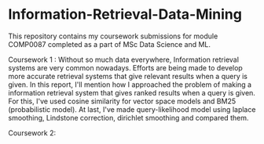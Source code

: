 # Information-Retrieval-Data-Mining

This repository contains my coursework submissions for module COMP0087 completed as a part of MSc Data Science and ML.

Coursework 1 : Without so much data everywhere, Information retrieval systems are very common nowadays. Efforts are being made to develop more accurate retrieval systems that give relevant results when a query is given. In this report, I'll mention how I approached the problem of making a information retrieval system that gives ranked results when a query is given. For this, I've used cosine similarity for vector space models and BM25 (probabilistic model). At last, I've made query-likelihood model using laplace smoothing, Lindstone correction, dirichlet smoothing and compared them.

Coursework 2: 

